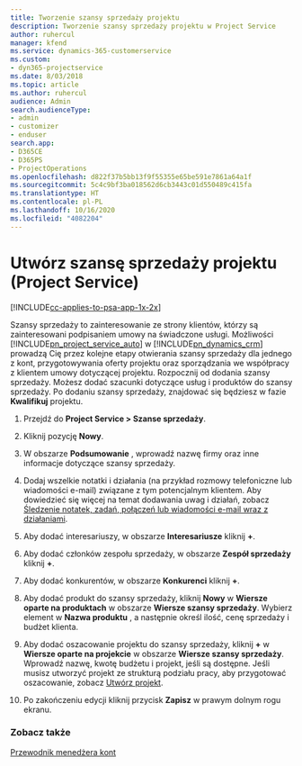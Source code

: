 ```yaml
---
title: Tworzenie szansy sprzedaży projektu
description: Tworzenie szansy sprzedaży projektu w Project Service
author: ruhercul
manager: kfend
ms.service: dynamics-365-customerservice
ms.custom:
- dyn365-projectservice
ms.date: 8/03/2018
ms.topic: article
ms.author: ruhercul
audience: Admin
search.audienceType:
- admin
- customizer
- enduser
search.app:
- D365CE
- D365PS
- ProjectOperations
ms.openlocfilehash: d822f37b5bb13f9f55355e65be591e7861a64a1f
ms.sourcegitcommit: 5c4c9bf3ba018562d6cb3443c01d550489c415fa
ms.translationtype: HT
ms.contentlocale: pl-PL
ms.lasthandoff: 10/16/2020
ms.locfileid: "4082204"
---
```

# <a name="create-a-project-opportunity-project-service"></a>Utwórz szansę sprzedaży projektu (Project Service)

[!INCLUDE[cc-applies-to-psa-app-1x-2x](../includes/cc-applies-to-psa-app-1x-2x.md)]

Szansy sprzedaży to zainteresowanie ze strony klientów, którzy są zainteresowani podpisaniem umowy na świadczone usługi. Możliwości [!INCLUDE[pn_project_service_auto](../includes/pn-project-service-auto.md)] w [!INCLUDE[pn_dynamics_crm](../includes/pn-dynamics-crm.md)] prowadzą Cię przez kolejne etapy otwierania szansy sprzedaży dla jednego z kont, przygotowywania oferty projektu oraz sporządzania we współpracy z klientem umowy dotyczącej projektu. Rozpocznij od dodania szansy sprzedaży. Możesz dodać szacunki dotyczące usług i produktów do szansy sprzedaży. Po dodaniu szansy sprzedaży, znajdować się będziesz w fazie **Kwalifikuj** projektu.  
  
1.  Przejdź do **Project Service > Szanse sprzedaży**.  
  
2.  Kliknij pozycję **Nowy**.  
  
3.  W obszarze **Podsumowanie** , wprowadź nazwę firmy oraz inne informacje dotyczące szansy sprzedaży.  
  
4.  Dodaj wszelkie notatki i działania (na przykład rozmowy telefoniczne lub wiadomości e-mail) związane z tym potencjalnym klientem. Aby dowiedzieć się więcej na temat dodawania uwag i działań, zobacz [Śledzenie notatek, zadań, połączeń lub wiadomości e-mail wraz z działaniami](https://docs.microsoft.com/dynamics365/customerengagement/on-premises/basics/work-with-activities).  
  
5.  Aby dodać interesariuszy, w obszarze **Interesariusze** kliknij **+**.  
  
6.  Aby dodać członków zespołu sprzedaży, w obszarze **Zespół sprzedaży** kliknij **+**.  
  
7.  Aby dodać konkurentów, w obszarze **Konkurenci** kliknij **+**.  
  
8.  Aby dodać produkt do szansy sprzedaży, kliknij **Nowy** w **Wiersze oparte na produktach** w obszarze **Wiersze szansy sprzedaży**. Wybierz element w **Nazwa produktu** , a następnie określ ilość, cenę sprzedaży i budżet klienta.  
  
9. Aby dodać oszacowanie projektu do szansy sprzedaży, kliknij **+** w **Wiersze oparte na projekcie** w obszarze **Wiersze szansy sprzedaży**. Wprowadź nazwę, kwotę budżetu i projekt, jeśli są dostępne. Jeśli musisz utworzyć projekt ze strukturą podziału pracy, aby przygotować oszacowanie, zobacz [Utwórz projekt](../psa/create-project.md).  
  
10. Po zakończeniu edycji kliknij przycisk **Zapisz** w prawym dolnym rogu ekranu.  
  
### <a name="see-also"></a>Zobacz także  
 [Przewodnik menedżera kont](../psa/account-manager-guide.md)
